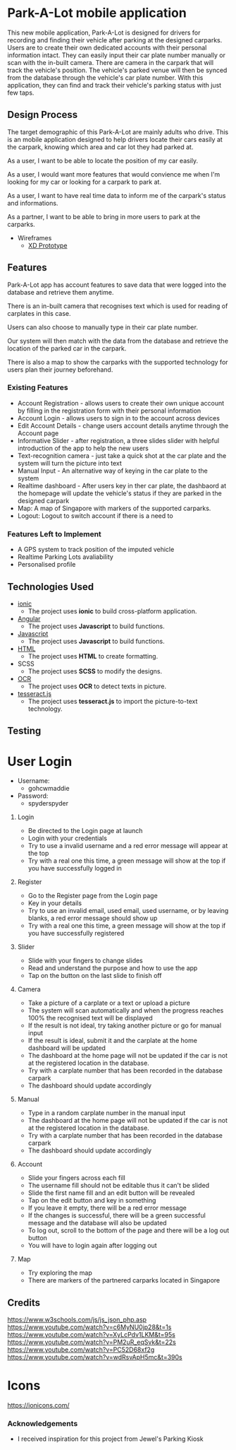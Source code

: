 # Park-A-Lot mobile application

This new mobile application, Park-A-Lot is designed for drivers for recording and finding their vehicle after parking at the designed carparks. Users are to create their own dedicated accounts with their personal information intact. They can easily input their car plate number manually or scan with the in-built camera. There are camera in the carpark that will track the vehicle's position. The vehicle's parked venue will then be synced from the database through the vehicle's car plate number. With this application, they can find and track their vehicle's parking status with just few taps.

## Design Process
 
The target demographic of this Park-A-Lot are mainly adults who drive. This is an mobile application designed to help drivers locate their cars easily at the carpark, knowing which area and car lot they had parked at.

As a user, I want to be able to locate the position of my car easily.

As a user, I would want more features that would convience me when I'm looking for my car or looking for a carpark to park at.

As a user, I want to have real time data to inform me of the carpark's status and informations.

As a partner, I want to be able to bring in more users to park at the carparks.

- Wireframes
    - [XD Prototype](https://xd.adobe.com/view/72381127-383b-4c45-917d-1851355080e7-276b/)

## Features

Park-A-Lot app has account features to save data that were logged into the database and retrieve them anytime. 

There is an in-built camera that recognises text which is used for reading of carplates in this case. 

Users can also choose to manually type in their car plate number. 

Our system will then match with the data from the database and retrieve the location of the parked car in the carpark.

There is also a map to show the carparks with the supported technology for users plan their journey beforehand.
 
### Existing Features
- Account Registration - allows users to create their own unique account by filling in the registration form with their personal information
- Account Login - allows users to sign in to the account across devices
- Edit Account Details - change users account details anytime through the Account page
- Informative Slider - after registration, a three slides slider with helpful introduction of the app to help the new users
- Text-recognition camera - just take a quick shot at the car plate and the system will turn the picture into text
- Manual Input - An alternative way of keying in the car plate to the system
- Realtime dashboard - After users key in ther car plate, the dashbaord at the homepage will update the vehicle's status if they are parked in the designed carpark
- Map: A map of Singapore with markers of the supported carparks.
- Logout: Logout to switch account if there is a need to

### Features Left to Implement
- A GPS system to track position of the imputed vehicle
- Realtime Parking Lots avaliability
- Personalised profile

## Technologies Used
- [ionic](https://ionicframework.com/)
    - The project uses **ionic** to build cross-platform application.
- [Angular](https://angular.io/)
    - The project uses **Javascript** to build functions.
- [Javascript](https://www.javascript.com/)
    - The project uses **Javascript** to build functions.
- [HTML](https://html.com/)
    - The project uses **HTML** to create formatting.
- SCSS
    - The project uses **SCSS** to modify the designs.
- [OCR](https://ionicframework.com/docs/native/ocr)
    - The project uses **OCR** to detect texts in picture.
- [tesseract.js](https://github.com/tesseract-ocr/tesseract)
    - The project uses **tesseract.js** to import the picture-to-text technology.

## Testing

# User Login
- Username:
    - gohcwmaddie
- Password:
    - spyderspyder

1. Login
    - Be directed to the Login page at launch
    - Login with your credentials
    - Try to use a invalid username and a red error message will appear at the top
    -  Try with a real one this time, a green message will show at the top if you have successfully logged in

2. Register
    - Go to the Register page from the Login page
    - Key in your details
    - Try to use an invalid email, used email, used username, or by leaving blanks, a red error message should show up
    - Try with a real one this time, a green message will show at the top if you have successfully registered

3. Slider
    - Slide with your fingers to change slides
    - Read and understand the purpose and how to use the app
    - Tap on the button on the last slide to finish off

4. Camera
    - Take a picture of a carplate or a text or upload a picture
    - The system will scan  automatically and when the progress reaches 100% the recognised text will be displayed
    - If the result is not ideal, try taking another picture or go for manual input
    - If the result is ideal, submit it and the carplate at the home dashboard will be updated
    - The dashboard at the home page will not be updated if the car is not at the registered location in the database.
    - Try with a carplate number that has been recorded in the database carpark
    - The dashboard should update accordingly

5. Manual
    - Type in a random carplate number in the manual input
    - The dashboard at the home page will not be updated if the car is not at the registered location in the database.
    - Try with a carplate number that has been recorded in the database carpark
    - The dashboard should update accordingly

6. Account
    - Slide your fingers across each fill
    - The username fill should not be editable thus it can't be slided
    - Slide the first name fill and an edit button will be revealed
    - Tap on the edit button and key in something
    - If you leave it empty, there will be a red error message
    - If the changes is successful, there will be a green successful message and the database will also be updated
    - To log out, scroll to the bottom of the page and there will be a log out button
    - You will have to login again after logging out

7. Map
    - Try exploring the map
    - There are markers of the partnered carparks located in Singapore

## Credits
https://www.w3schools.com/js/js_json_php.asp
https://www.youtube.com/watch?v=c6MyNU0jp28&t=1s
https://www.youtube.com/watch?v=XyLcPdv1LKM&t=95s
https://www.youtube.com/watch?v=PM2uR_eqSvk&t=22s
https://www.youtube.com/watch?v=PC52D68xf2g
https://www.youtube.com/watch?v=wdRsvApH5mc&t=390s

# Icons
https://ionicons.com/

### Acknowledgements
- I received inspiration for this project from Jewel's Parking Kiosk